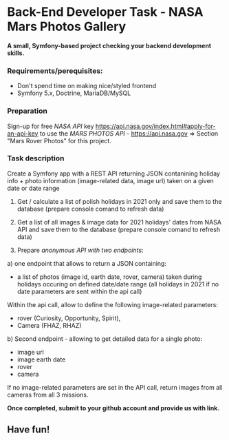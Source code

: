 # Back-End Developer Task -  NASA Mars Photos Gallery

**A small, Symfony-based project checking your backend development skills.** 



### Requirements/perequisites:
* Don't spend time on making nice/styled frontend
* Symfony 5.x, Doctrine, MariaDB/MySQL



### Preparation
Sign-up for free *NASA API* key https://api.nasa.gov/index.html#apply-for-an-api-key
to use the *MARS PHOTOS API* - https://api.nasa.gov => Section "Mars Rover Photos" for this project.






### Task description
Create a Symfony app with a REST API returning JSON contanining holiday info + photo information (image-related data, image url) taken on a given date or date range



1. Get / calculate a list of polish holidays in 2021 only and save them to the database (prepare console comand to refresh data)

2. Get a list of all images & image data for 2021 holidays' dates from NASA API and save them to the database (prepare console comand to refresh data)

3. Prepare *anonymous API with two endpoints*:

a) one endpoint that allows to return a JSON containing:

* a list of photos (image id, earth date, rover, camera) taken during holidays occuring on defined date/date range (all holidays in 2021 if no date parameters are sent within the api call)

Within the api call, allow to define the following image-related parameters:
* rover (Curiosity, Opportunity, Spirit), 
* Camera (FHAZ, RHAZ)

b)  Second endpoint - allowing to get detailed data for a single photo:
* image url
* image earth date
* rover
* camera

If no image-related parameters are set in the API call, return images from all cameras from all 3 missions.




**Once completed, submit to your github account and provide us with link.**

## Have fun!
